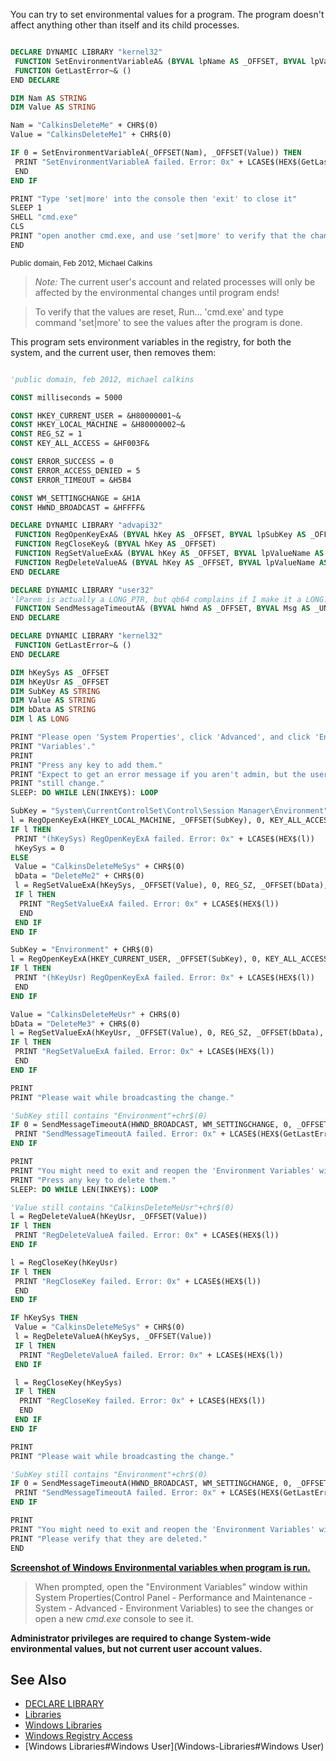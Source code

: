 You can try to set environmental values for a program. The program doesn't affect anything other than itself and its child processes.

```vb

DECLARE DYNAMIC LIBRARY "kernel32"
 FUNCTION SetEnvironmentVariableA& (BYVAL lpName AS _OFFSET, BYVAL lpValue AS _OFFSET)
 FUNCTION GetLastError~& ()
END DECLARE

DIM Nam AS STRING
DIM Value AS STRING

Nam = "CalkinsDeleteMe" + CHR$(0)
Value = "CalkinsDeleteMe1" + CHR$(0)

IF 0 = SetEnvironmentVariableA(_OFFSET(Nam), _OFFSET(Value)) THEN
 PRINT "SetEnvironmentVariableA failed. Error: 0x" + LCASE$(HEX$(GetLastError))
 END
END IF

PRINT "Type 'set|more' into the console then 'exit' to close it"
SLEEP 1
SHELL "cmd.exe"
CLS
PRINT "open another cmd.exe, and use 'set|more' to verify that the change was local."
END 

```
<sub>Public domain, Feb 2012, Michael Calkins</sub>

> *Note:* The current user's account and related processes will only be affected by the environmental changes until program ends!

> To verify that the values are reset, Run... 'cmd.exe' and type command 'set|more' to see the values after the program is done.

This program sets environment variables in the registry, for both the system, and the current user, then removes them:

```vb

'public domain, feb 2012, michael calkins

CONST milliseconds = 5000

CONST HKEY_CURRENT_USER = &H80000001~&
CONST HKEY_LOCAL_MACHINE = &H80000002~&
CONST REG_SZ = 1
CONST KEY_ALL_ACCESS = &HF003F&

CONST ERROR_SUCCESS = 0
CONST ERROR_ACCESS_DENIED = 5
CONST ERROR_TIMEOUT = &H5B4

CONST WM_SETTINGCHANGE = &H1A
CONST HWND_BROADCAST = &HFFFF&

DECLARE DYNAMIC LIBRARY "advapi32"
 FUNCTION RegOpenKeyExA& (BYVAL hKey AS _OFFSET, BYVAL lpSubKey AS _OFFSET, BYVAL ulOptions AS _UNSIGNED LONG, BYVAL samDesired AS _UNSIGNED LONG, BYVAL phkResult AS _OFFSET)
 FUNCTION RegCloseKey& (BYVAL hKey AS _OFFSET)
 FUNCTION RegSetValueExA& (BYVAL hKey AS _OFFSET, BYVAL lpValueName AS _OFFSET, BYVAL Reserved AS _UNSIGNED LONG, BYVAL dwType AS _UNSIGNED LONG, BYVAL lpData AS _OFFSET, BYVAL cbData AS _UNSIGNED LONG)
 FUNCTION RegDeleteValueA& (BYVAL hKey AS _OFFSET, BYVAL lpValueName AS _OFFSET)
END DECLARE

DECLARE DYNAMIC LIBRARY "user32"
'lParem is actually a LONG_PTR, but qb64 complains if I make it a LONG.
 FUNCTION SendMessageTimeoutA& (BYVAL hWnd AS _OFFSET, BYVAL Msg AS _UNSIGNED LONG, BYVAL wParam AS _UNSIGNED LONG, BYVAL lParam AS _OFFSET, BYVAL fuFlags AS _UNSIGNED LONG, BYVAL uTimeout AS _UNSIGNED LONG, BYVAL lpdwResult AS _OFFSET)
END DECLARE

DECLARE DYNAMIC LIBRARY "kernel32"
 FUNCTION GetLastError~& ()
END DECLARE

DIM hKeySys AS _OFFSET
DIM hKeyUsr AS _OFFSET
DIM SubKey AS STRING
DIM Value AS STRING
DIM bData AS STRING
DIM l AS LONG

PRINT "Please open 'System Properties', click 'Advanced', and click 'Environment"
PRINT "Variables'."
PRINT
PRINT "Press any key to add them."
PRINT "Expect to get an error message if you aren't admin, but the user variable should"
PRINT "still change."
SLEEP: DO WHILE LEN(INKEY$): LOOP

SubKey = "System\CurrentControlSet\Control\Session Manager\Environment" + CHR$(0)
l = RegOpenKeyExA(HKEY_LOCAL_MACHINE, _OFFSET(SubKey), 0, KEY_ALL_ACCESS, _OFFSET(hKeySys))
IF l THEN
 PRINT "(hKeySys) RegOpenKeyExA failed. Error: 0x" + LCASE$(HEX$(l))
 hKeySys = 0
ELSE
 Value = "CalkinsDeleteMeSys" + CHR$(0)
 bData = "DeleteMe2" + CHR$(0)
 l = RegSetValueExA(hKeySys, _OFFSET(Value), 0, REG_SZ, _OFFSET(bData), LEN(bData))
 IF l THEN
  PRINT "RegSetValueExA failed. Error: 0x" + LCASE$(HEX$(l))
  END
 END IF
END IF

SubKey = "Environment" + CHR$(0)
l = RegOpenKeyExA(HKEY_CURRENT_USER, _OFFSET(SubKey), 0, KEY_ALL_ACCESS, _OFFSET(hKeyUsr))
IF l THEN
 PRINT "(hKeyUsr) RegOpenKeyExA failed. Error: 0x" + LCASE$(HEX$(l))
 END
END IF

Value = "CalkinsDeleteMeUsr" + CHR$(0)
bData = "DeleteMe3" + CHR$(0)
l = RegSetValueExA(hKeyUsr, _OFFSET(Value), 0, REG_SZ, _OFFSET(bData), LEN(bData))
IF l THEN
 PRINT "RegSetValueExA failed. Error: 0x" + LCASE$(HEX$(l))
 END
END IF

PRINT
PRINT "Please wait while broadcasting the change."

'SubKey still contains "Environment"+chr$(0)
IF 0 = SendMessageTimeoutA(HWND_BROADCAST, WM_SETTINGCHANGE, 0, _OFFSET(SubKey), 0, milliseconds, _OFFSET(l)) THEN
 PRINT "SendMessageTimeoutA failed. Error: 0x" + LCASE$(HEX$(GetLastError))
END IF

PRINT
PRINT "You might need to exit and reopen the 'Environment Variables' window."
PRINT "Press any key to delete them."
SLEEP: DO WHILE LEN(INKEY$): LOOP

'Value still contains "CalkinsDeleteMeUsr"+chr$(0)
l = RegDeleteValueA(hKeyUsr, _OFFSET(Value))
IF l THEN
 PRINT "RegDeleteValueA failed. Error: 0x" + LCASE$(HEX$(l))
END IF

l = RegCloseKey(hKeyUsr)
IF l THEN
 PRINT "RegCloseKey failed. Error: 0x" + LCASE$(HEX$(l))
 END
END IF

IF hKeySys THEN
 Value = "CalkinsDeleteMeSys" + CHR$(0)
 l = RegDeleteValueA(hKeySys, _OFFSET(Value))
 IF l THEN
  PRINT "RegDeleteValueA failed. Error: 0x" + LCASE$(HEX$(l))
 END IF

 l = RegCloseKey(hKeySys)
 IF l THEN
  PRINT "RegCloseKey failed. Error: 0x" + LCASE$(HEX$(l))
  END
 END IF
END IF

PRINT
PRINT "Please wait while broadcasting the change."

'SubKey still contains "Environment"+chr$(0)
IF 0 = SendMessageTimeoutA(HWND_BROADCAST, WM_SETTINGCHANGE, 0, _OFFSET(SubKey), 0, milliseconds, _OFFSET(l)) THEN
 PRINT "SendMessageTimeoutA failed. Error: 0x" + LCASE$(HEX$(GetLastError))
END IF

PRINT
PRINT "You might need to exit and reopen the 'Environment Variables' window."
PRINT "Please verify that they are deleted."
END 

```

**[Screenshot of Windows Environmental variables when program is run.](http://i301.photobucket.com/albums/nn53/burger2227/RegistryCalkins.gif)**

>  When prompted, open the "Environment Variables" window within System Properties(Control Panel - Performance and Maintenance - System - Advanced - Environment Variables) to see the changes or open a new *cmd.exe* console to see it.

**Administrator privileges are required to change System-wide environmental values, but not current user account values.** 

## See Also

* [DECLARE LIBRARY](DECLARE-LIBRARY)
* [Libraries](Libraries)
* [Windows Libraries](Windows-Libraries)
* [Windows Registry Access](Windows-Registry-Access)
* [Windows Libraries#Windows User](Windows-Libraries#Windows User)
